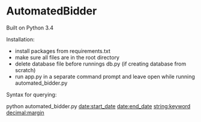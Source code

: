 # AutomatedBidder

Built on Python 3.4

Installation:
- install packages from requirements.txt
- make sure all files are in the root directory
- delete database file before runnings db.py (if creating database from scratch)
- run app.py in a separate command prompt and leave open while running automated_bidder.py

Syntax for querying:

python automated_bidder.py <date:start_date> <date:end_date> <string:keyword> <decimal:margin>
